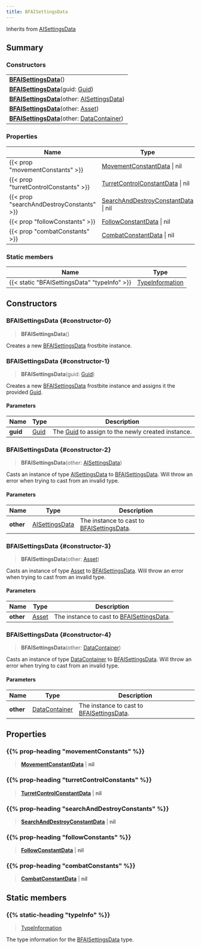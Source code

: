 ```yaml
---
title: BFAISettingsData
---
```


Inherits from 
[AISettingsData](/vext/ref/fb/aisettingsdata)

## Summary
### Constructors
| |
| ----------- |
| **[BFAISettingsData](#constructor-0)**() |
| **[BFAISettingsData](#constructor-1)**(guid: [Guid](/vext/ref/shared/class/guid)) |
| **[BFAISettingsData](#constructor-2)**(other: [AISettingsData](/vext/ref/fb/aisettingsdata)) |
| **[BFAISettingsData](#constructor-3)**(other: [Asset](/vext/ref/fb/asset)) |
| **[BFAISettingsData](#constructor-4)**(other: [DataContainer](/vext/ref/shared/class/datacontainer)) |

### Properties
| Name | Type |
| ---- | ---- |
| {{< prop "movementConstants" >}} | [MovementConstantData](/vext/ref/fb/movementconstantdata) \| nil |
| {{< prop "turretControlConstants" >}} | [TurretControlConstantData](/vext/ref/fb/turretcontrolconstantdata) \| nil |
| {{< prop "searchAndDestroyConstants" >}} | [SearchAndDestroyConstantData](/vext/ref/fb/searchanddestroyconstantdata) \| nil |
| {{< prop "followConstants" >}} | [FollowConstantData](/vext/ref/fb/followconstantdata) \| nil |
| {{< prop "combatConstants" >}} | [CombatConstantData](/vext/ref/fb/combatconstantdata) \| nil |

### Static members
| Name | Type |
| ---- | ---- |
| {{< static "BFAISettingsData" "typeInfo" >}} | [TypeInformation](/vext/ref/shared/class/typeinformation) |

## Constructors
### BFAISettingsData {#constructor-0}
> **BFAISettingsData**()

Creates a new [BFAISettingsData](/vext/ref/fb/bfaisettingsdata) frostbite instance.

### BFAISettingsData {#constructor-1}
> **BFAISettingsData**(guid: [Guid](/vext/ref/shared/class/guid))

Creates a new [BFAISettingsData](/vext/ref/fb/bfaisettingsdata) frostbite instance and assigns it the provided [Guid](/vext/ref/shared/class/guid).

#### Parameters
| Name | Type | Description |
| ---- | ---- | ----------- |
| **guid** | [Guid](/vext/ref/shared/class/guid) | The [Guid](/vext/ref/shared/class/guid) to assign to the newly created instance. |

### BFAISettingsData {#constructor-2}
> **BFAISettingsData**(other: [AISettingsData](/vext/ref/fb/aisettingsdata))

Casts an instance of type [AISettingsData](/vext/ref/fb/aisettingsdata) to [BFAISettingsData](/vext/ref/fb/bfaisettingsdata). Will throw an error when trying to cast from an invalid type.

#### Parameters
| Name | Type | Description |
| ---- | ---- | ----------- |
| **other** | [AISettingsData](/vext/ref/fb/aisettingsdata) | The instance to cast to [BFAISettingsData](/vext/ref/fb/bfaisettingsdata). |

### BFAISettingsData {#constructor-3}
> **BFAISettingsData**(other: [Asset](/vext/ref/fb/asset))

Casts an instance of type [Asset](/vext/ref/fb/asset) to [BFAISettingsData](/vext/ref/fb/bfaisettingsdata). Will throw an error when trying to cast from an invalid type.

#### Parameters
| Name | Type | Description |
| ---- | ---- | ----------- |
| **other** | [Asset](/vext/ref/fb/asset) | The instance to cast to [BFAISettingsData](/vext/ref/fb/bfaisettingsdata). |

### BFAISettingsData {#constructor-4}
> **BFAISettingsData**(other: [DataContainer](/vext/ref/shared/class/datacontainer))

Casts an instance of type [DataContainer](/vext/ref/shared/class/datacontainer) to [BFAISettingsData](/vext/ref/fb/bfaisettingsdata). Will throw an error when trying to cast from an invalid type.

#### Parameters
| Name | Type | Description |
| ---- | ---- | ----------- |
| **other** | [DataContainer](/vext/ref/shared/class/datacontainer) | The instance to cast to [BFAISettingsData](/vext/ref/fb/bfaisettingsdata). |

## Properties
### {{% prop-heading "movementConstants" %}}
> **[MovementConstantData](/vext/ref/fb/movementconstantdata)** | **nil**

### {{% prop-heading "turretControlConstants" %}}
> **[TurretControlConstantData](/vext/ref/fb/turretcontrolconstantdata)** | **nil**

### {{% prop-heading "searchAndDestroyConstants" %}}
> **[SearchAndDestroyConstantData](/vext/ref/fb/searchanddestroyconstantdata)** | **nil**

### {{% prop-heading "followConstants" %}}
> **[FollowConstantData](/vext/ref/fb/followconstantdata)** | **nil**

### {{% prop-heading "combatConstants" %}}
> **[CombatConstantData](/vext/ref/fb/combatconstantdata)** | **nil**

## Static members
### {{% static-heading "typeInfo" %}}
> [TypeInformation](/vext/ref/shared/class/typeinformation)

The type information for the [BFAISettingsData](/vext/ref/fb/bfaisettingsdata) type.

